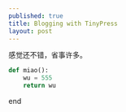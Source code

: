 ```yaml
---
published: true
title: Blogging with TinyPress
layout: post
---
```

感觉还不错，省事许多。

<!--more-->

~~~python
def miao():
    wu = 555
    return wu
~~~

end